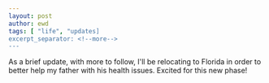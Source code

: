 ```yaml
---
layout: post
author: ewd
tags: [ "life", "updates]
excerpt_separator: <!--more-->
---
```


As a brief update, with more to follow, I'll be relocating to Florida in order to better help my father with his health issues.  Excited for this new phase!